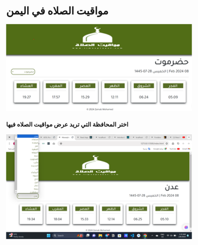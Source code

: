 # مواقيت الصلاه في اليمن

![Main Page](mawa1.png)

### اختر المحافظة التي تريد عرض مواقيت الصلاه فيها

![select city](mawa2.png)
